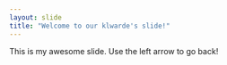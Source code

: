 ```yaml
---
layout: slide
title: "Welcome to our klwarde's slide!"
---
```

This is my awesome slide.
Use the left arrow to go back!